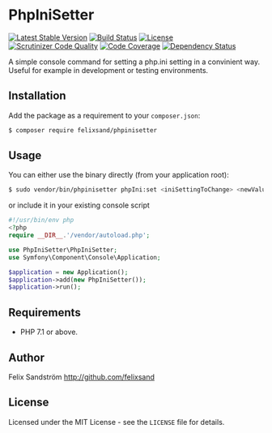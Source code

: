 # PhpIniSetter

[![Latest Stable Version](https://poser.pugx.org/felixsand/phpinisetter/v/stable)](https://packagist.org/packages/felixsand/phpinisetter)
[![Build Status](https://travis-ci.org/felixsand/phpinisetter.svg?branch=master)](https://travis-ci.org/felixsand/phpinisetter)
[![License](https://poser.pugx.org/felixsand/phpinisetter/license)](https://packagist.org/packages/felixsand/phpinisetter)
[![Scrutinizer Code Quality](https://scrutinizer-ci.com/g/felixsand/phpinisetter/badges/quality-score.png?b=master)](https://scrutinizer-ci.com/g/felixsand/phpinisetter/?branch=master)
[![Code Coverage](https://scrutinizer-ci.com/g/felixsand/phpinisetter/badges/coverage.png?b=master)](https://scrutinizer-ci.com/g/felixsand/phpinisetter/?branch=master)
[![Dependency Status](https://www.versioneye.com/user/projects/579cf778aa78d5003c1737b9/badge.svg?style=flat-square)](https://www.versioneye.com/user/projects/579cf778aa78d5003c1737b9)

A simple console command for setting a php.ini setting in a convinient way.
Useful for example in development or testing environments.

## Installation
Add the package as a requirement to your `composer.json`:
```bash
$ composer require felixsand/phpinisetter
```

## Usage
You can either use the binary directly (from your application root):
```bash
$ sudo vendor/bin/phpinisetter phpIni:set <iniSettingToChange> <newValue>
```

or include it in your existing console script
```php
#!/usr/bin/env php
<?php
require __DIR__.'/vendor/autoload.php';

use PhpIniSetter\PhpIniSetter;
use Symfony\Component\Console\Application;

$application = new Application();
$application->add(new PhpIniSetter());
$application->run();
```

## Requirements
- PHP 7.1 or above.

## Author
Felix Sandström <http://github.com/felixsand>

## License
Licensed under the MIT License - see the `LICENSE` file for details.
